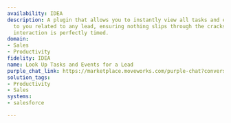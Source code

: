 ```yaml
---
availability: IDEA
description: A plugin that allows you to instantly view all tasks and events assigned
  to you related to any lead, ensuring nothing slips through the cracks and every
  interaction is perfectly timed.
domain:
- Sales
- Productivity
fidelity: IDEA
name: Look Up Tasks and Events for a Lead
purple_chat_link: https://marketplace.moveworks.com/purple-chat?conversation=%7B%22messages%22%3A%5B%7B%22role%22%3A%22user%22%2C%22parts%22%3A%5B%7B%22richText%22%3A%22%3Cp+xmlns%3D%5C%22http%3A%2F%2Fwww.w3.org%2F1999%2Fxhtml%5C%22%3EI+want+to+view+tasks+and+events+for+a+lead.%3C%2Fp%3E%22%7D%5D%7D%2C%7B%22role%22%3A%22assistant%22%2C%22parts%22%3A%5B%7B%22richText%22%3A%22%3Cp+xmlns%3D%5C%22http%3A%2F%2Fwww.w3.org%2F1999%2Fxhtml%5C%22%3ESure%2C+I+can+help+with+that.+To+get+lead+details%2C+you+can+specify+based+on+leads+assigned+to+you%2C+lead+name%2C+or+company+name.%3C%2Fp%3E%22%7D%5D%7D%2C%7B%22role%22%3A%22user%22%2C%22parts%22%3A%5B%7B%22richText%22%3A%22John%22%7D%5D%7D%2C%7B%22role%22%3A%22assistant%22%2C%22parts%22%3A%5B%7B%22reasoningSteps%22%3A%5B%7B%22status%22%3A%22pending%22%2C%22richText%22%3A%22Identifying+lead+based+on+provided+name...%22%7D%5D%7D%2C%7B%22reasoningSteps%22%3A%5B%7B%22status%22%3A%22success%22%2C%22richText%22%3A%22Successfully+retrieved+potential+leads.%22%7D%5D%7D%2C%7B%22richText%22%3A%22%3Cp+xmlns%3D%5C%22http%3A%2F%2Fwww.w3.org%2F1999%2Fxhtml%5C%22%3ESearching+for+leads+matching+%5C%22John%5C%22+in+Salesforce.+Here+are+a+few+options%3A%3C%2Fp%3E%3Col+xmlns%3D%5C%22http%3A%2F%2Fwww.w3.org%2F1999%2Fxhtml%5C%22%3E%3Cli%3E%3Cp%3EJohn+Smith%3C%2Fp%3E%3C%2Fli%3E%3Cli%3E%3Cp%3EJohn+Doe%3C%2Fp%3E%3C%2Fli%3E%3C%2Fol%3E%22%7D%2C%7B%22citations%22%3A%5B%7B%22connectorName%22%3A%22salesforce%22%2C%22citationTitle%22%3A%22John+Smith%22%7D%2C%7B%22connectorName%22%3A%22salesforce%22%2C%22citationTitle%22%3A%22John+Doe%22%7D%5D%7D%2C%7B%22richText%22%3A%22%3Cp+xmlns%3D%5C%22http%3A%2F%2Fwww.w3.org%2F1999%2Fxhtml%5C%22%3EWhich+lead+are+you+looking+for%3F%3C%2Fp%3E%22%7D%5D%7D%2C%7B%22role%22%3A%22user%22%2C%22parts%22%3A%5B%7B%22richText%22%3A%22%3Cp+xmlns%3D%5C%22http%3A%2F%2Fwww.w3.org%2F1999%2Fxhtml%5C%22%3EJohn+Doe%3C%2Fp%3E%22%7D%5D%7D%2C%7B%22role%22%3A%22assistant%22%2C%22parts%22%3A%5B%7B%22reasoningSteps%22%3A%5B%7B%22status%22%3A%22pending%22%2C%22richText%22%3A%22Retrieving+tasks+and+events+for+selected+lead...%22%7D%5D%7D%2C%7B%22reasoningSteps%22%3A%5B%7B%22status%22%3A%22success%22%2C%22richText%22%3A%22Successfully+fetched+tasks+and+events.%22%7D%5D%7D%2C%7B%22richText%22%3A%22%3Cp+xmlns%3D%5C%22http%3A%2F%2Fwww.w3.org%2F1999%2Fxhtml%5C%22%3EOkay%2C+looking+up+tasks+and+events+for+%3C%2Fp%3E%22%7D%2C%7B%22richText%22%3A%22%3Cp+xmlns%3D%5C%22http%3A%2F%2Fwww.w3.org%2F1999%2Fxhtml%5C%22%3E.+Here%27s+what+I+found%3A%3C%2Fp%3E%22%7D%2C%7B%22richText%22%3A%22%3Cul+xmlns%3D%5C%22http%3A%2F%2Fwww.w3.org%2F1999%2Fxhtml%5C%22%3E%3Cli%3E%3Cb%3ESubject%3A%3C%2Fb%3E+Initial+sales+outreach%3C%2Fli%3E%3Cul%3E%3Cli%3E%3Cb%3EType%3A%3C%2Fb%3E+Task%3C%2Fli%3E%3Cli%3E%3Cb%3EStatus%3A%3C%2Fb%3E+Open%3C%2Fli%3E%3Cli%3E%3Cb%3EDate%2FTime%3A%3C%2Fb%3E+2023-11-15%3C%2Fli%3E%3Cli%3E%3Cb%3EParticipants%3A%3C%2Fb%3E+Jane+Doe%3C%2Fli%3E%3Cli%3E%3Cb%3ELocation%3A%3C%2Fb%3E+N%2FA%3C%2Fli%3E%3Cli%3E%3Cb%3EDescription%3A%3C%2Fb%3E+N%2FA%3C%2Fli%3E%3C%2Ful%3E%3Cli%3E%3Cb%3ESubject%3A%3C%2Fb%3E+Discovery+Call+with+John+Doe%3C%2Fli%3E%3Cul%3E%3Cli%3E%3Cb%3EType%3A%3C%2Fb%3E+Event%3C%2Fli%3E%3Cli%3E%3Cb%3EStatus%3A%3C%2Fb%3E+Completed%3C%2Fli%3E%3Cli%3E%3Cb%3EDate%2FTime%3A%3C%2Fb%3E+2023-11-20%2C+10%3A00+AM+PST%3C%2Fli%3E%3Cli%3E%3Cb%3EParticipants%3A%3C%2Fb%3E+John+Doe%2C+Jane+Doe+%28Sales%29%3C%2Fli%3E%3Cli%3E%3Cb%3ELocation%3A%3C%2Fb%3E+Google+Meet%3C%2Fli%3E%3Cli%3E%3Cb%3EDescription%3A%3C%2Fb%3E+Discuss+lead%27s+current+pain+points+and+introduce+product+benefits.%3C%2Fli%3E%3C%2Ful%3E%3Cli%3E%3Cb%3ESubject%3A%3C%2Fb%3E+Follow-up+on+product+interest%3C%2Fli%3E%3Cul%3E%3Cli%3E%3Cb%3EType%3A%3C%2Fb%3E+Task%3C%2Fli%3E%3Cli%3E%3Cb%3EStatus%3A%3C%2Fb%3E+Open%3C%2Fli%3E%3Cli%3E%3Cb%3EDate%2FTime%3A%3C%2Fb%3E+2023-12-01%3C%2Fli%3E%3Cli%3E%3Cb%3EParticipants%3A%3C%2Fb%3E+Jane+Doe%3C%2Fli%3E%3Cli%3E%3Cb%3ELocation%3A%3C%2Fb%3E+N%2FA%3C%2Fli%3E%3Cli%3E%3Cb%3EDescription%3A%3C%2Fb%3E+N%2FA%3C%2Fli%3E%3C%2Ful%3E%3C%2Ful%3E%22%7D%5D%7D%5D%7D
solution_tags:
- Productivity
- Sales
systems:
- salesforce

---
```

